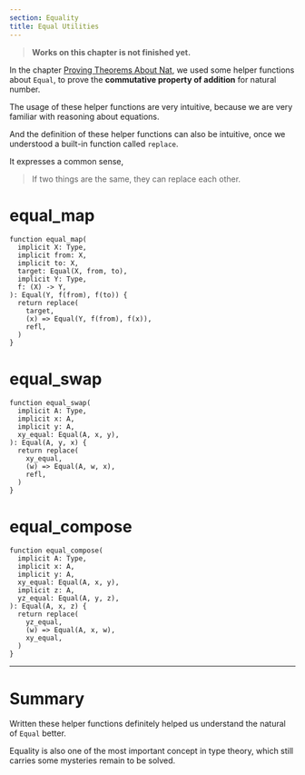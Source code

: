 ```yaml
---
section: Equality
title: Equal Utilities
---
```


> **Works on this chapter is not finished yet.**

In the chapter [Proving Theorems About Nat](../datatypes/01.1-proving-theorems-about-nat.md),
we used some helper functions about `Equal`,
to prove the **commutative property of addition** for natural number.

The usage of these helper functions are very intuitive,
because we are very familiar with reasoning about equations.

And the definition of these helper functions can also be intuitive,
once we understood a built-in function called `replace`.

It expresses a common sense,

> If two things are the same, they can replace each other.

# equal_map

```cicada
function equal_map(
  implicit X: Type,
  implicit from: X,
  implicit to: X,
  target: Equal(X, from, to),
  implicit Y: Type,
  f: (X) -> Y,
): Equal(Y, f(from), f(to)) {
  return replace(
    target,
    (x) => Equal(Y, f(from), f(x)),
    refl,
  )
}
```

# equal_swap

```cicada
function equal_swap(
  implicit A: Type,
  implicit x: A,
  implicit y: A,
  xy_equal: Equal(A, x, y),
): Equal(A, y, x) {
  return replace(
    xy_equal,
    (w) => Equal(A, w, x),
    refl,
  )
}
```

# equal_compose

```cicada
function equal_compose(
  implicit A: Type,
  implicit x: A,
  implicit y: A,
  xy_equal: Equal(A, x, y),
  implicit z: A,
  yz_equal: Equal(A, y, z),
): Equal(A, x, z) {
  return replace(
    yz_equal,
    (w) => Equal(A, x, w),
    xy_equal,
  )
}
```

---

# Summary

Written these helper functions definitely helped us
understand the natural of `Equal` better.

Equality is also one of the most important concept in type theory,
which still carries some mysteries remain to be solved.
